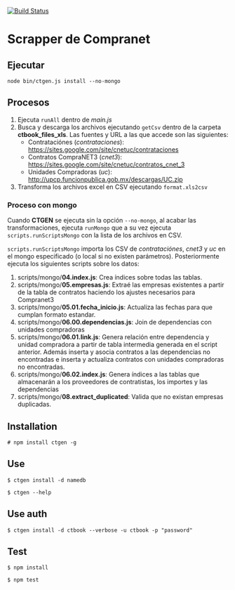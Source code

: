 [![Build Status](https://travis-ci.org/spaceship-labs/ctgen.svg)](https://travis-ci.org/spaceship-labs/ctgen)

# Scrapper de Compranet

## Ejecutar

```
node bin/ctgen.js install --no-mongo
```

## Procesos

1. Ejecuta `runAll` dentro de *main.js*
2. Busca y descarga los archivos ejecutando `getCsv` dentro de la carpeta **ctbook_files_xls**. Las fuentes y URL a las que accede son las siguientes:
    - Contrataciónes (*contrataciones*): https://sites.google.com/site/cnetuc/contrataciones
    - Contratos CompraNET3 (*cnet3*): https://sites.google.com/site/cnetuc/contratos_cnet_3 
    - Unidades Compradoras (*uc*): 
    http://upcp.funcionpublica.gob.mx/descargas/UC.zip
3. Transforma los archivos excel en CSV ejecutando `format.xls2csv` 

### Proceso con mongo

Cuando **CTGEN** se ejecuta sin la opción `--no-mongo`, al acabar las transformaciones, ejecuta `runMongo` que a su vez ejecuta `scripts.runScriptsMongo` con la lista de los archivos en CSV.

`scripts.runScriptsMongo` importa los CSV de *contrataciónes*, *cnet3* y *uc* en el mongo especificado (o local si no existen parámetros). Posteriormente ejecuta los siguientes scripts sobre los datos:

1. scripts/mongo/**04.index.js**: Crea índices sobre todas las tablas.
2. scripts/mongo/**05.empresas.js**: Extraé las empresas existentes a partir de la tabla de contratos haciendo los ajustes necesarios para Compranet3 
3. scripts/mongo/**05.01.fecha_inicio.js**: Actualiza las fechas para que cumplan formato estandar.
4. scripts/mongo/**06.00.dependencias.js**: Join de dependencias con unidades compradoras
5. scripts/mongo/**06.01.link.js**: Genera relación entre dependencia y unidad compradora a partir de tabla intermedia generada en el script anterior. Además inserta y asocia contratos a las dependencias no encontradas e inserta y actualiza contratos con unidades compradoras no encontradas.
6. scripts/mongo/**06.02.index.js**: Genera índices a las tablas que almacenarán a los proveedores de contratistas, los importes y las dependencias
7. scripts/mongo/**08.extract_duplicated**: Valida que no existan empresas duplicadas.

## Installation

```
# npm install ctgen -g
```

## Use

```
$ ctgen install -d namedb
```
```
$ ctgen --help
```
## Use auth

```
$ ctgen install -d ctbook --verbose -u ctbook -p "password"
```


## Test

```
$ npm install
```
```
$ npm test
```
